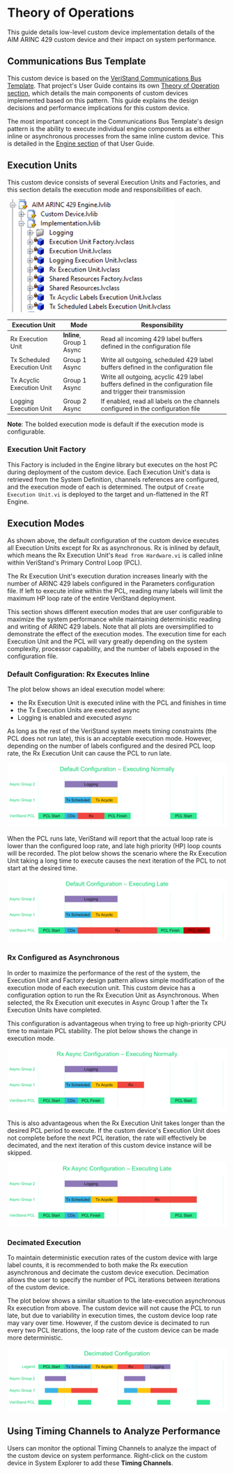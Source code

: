 # Theory of Operations

This guide details low-level custom device implementation details of the AIM ARINC 429 custom device and their impact on system performance.

## Communications Bus Template

This custom device is based on the [VeriStand Communications Bus Template](https://github.com/ni/niveristand-communications-bus-template). That project's User Guide contains its own [Theory of Operation section](https://github.com/ni/niveristand-communications-bus-template/blob/main/Docs/User%20Guide.md#theory-of-operation), which details the main components of custom devices implemented based on this pattern. This guide explains the design decisions and performance implications for this custom device.

The most important concept in the Communications Bus Template's design pattern is the ability to execute individual engine components as either inline or asynchronous processes from the same inline custom device. This is detailed in the [Engine section](https://github.com/ni/niveristand-communications-bus-template/blob/main/Docs/User%20Guide.md#engine) of that User Guide.

## Execution Units

This custom device consists of several Execution Units and Factories, and this section details the execution mode and responsibilities of each.

![EngineLibrary](Screenshots/EngineLibrary.PNG)

| Execution Unit | Mode | Responsibility |
| --- | --- | --- |
| Rx Execution Unit | **Inline**, Group 1 Async | Read all incoming 429 label buffers defined in the configuration file |
| Tx Scheduled Execution Unit | Group 1 Async | Write all outgoing, scheduled 429 label buffers defined in the configuration file |
| Tx Acyclic Execution Unit | Group 1 Async | Write all outgoing, acyclic 429 label buffers defined in the configuration file and trigger their transmission |
| Logging Execution Unit | Group 2 Async | If enabled, read all labels on the channels configured in the configuration file |

**Note**: The bolded execution mode is default if the execution mode is configurable.

### Execution Unit Factory

This Factory is included in the Engine library but executes on the host PC during deployment of the custom device. Each Execution Unit's data is retrieved from the System Definition, channels references are configured, and the execution mode of each is determined. The output of `Create Execution Unit.vi` is deployed to the target and un-flattened in the RT Engine.

## Execution Modes

As shown above, the default configuration of the custom device executes all Execution Units except for Rx as asynchronous. Rx is inlined by default, which means the Rx Execution Unit's `Read from Hardware.vi` is called inline within VeriStand's Primary Control Loop (PCL). 

The Rx Execution Unit's execution duration increases linearly with the number of ARINC 429 labels configured in the Parameters configuration file. If left to execute inline within the PCL, reading many labels will limit the maximum HP loop rate of the entire VeriStand deployment.

This section shows different execution modes that are user configurable to maximize the system performance while maintaining deterministic reading and writing of ARINC 429 labels. Note that all plots are oversimplified to demonstrate the effect of the execution modes. The execution time for each Execution Unit and the PCL will vary greatly depending on the system complexity, processor capability, and the number of labels exposed in the configuration file.

### Default Configuration: Rx Executes Inline

The plot below shows an ideal execution model where:
- the Rx Execution Unit is executed inline with the PCL and finishes in time
- the Tx Execution Units are executed async
- Logging is enabled and executed async

As long as the rest of the VeriStand system meets timing constraints (the PCL does not run late), this is an acceptable execution mode. However, depending on the number of labels configured and the desired PCL loop rate, the Rx Execution Unit can cause the PCL to run late.

![DefaultNormal](Screenshots/DefaultNormal.png)

When the PCL runs late, VeriStand will report that the actual loop rate is lower than the configured loop rate, and late high priority (HP) loop counts will be recorded. The plot below shows the scenario where the Rx Execution Unit taking a long time to execute causes the next iteration of the PCL to not start at the desired time.

![DefaultLate](Screenshots/DefaultLate.png)

### Rx Configured as Asynchronous

In order to maximize the performance of the rest of the system, the Execution Unit and Factory design pattern allows simple modification of the execution mode of each execution unit. This custom device has a configuration option to run the Rx Execution Unit as Asynchronous. When selected, the Rx Execution unit executes in Async Group 1 after the Tx Execution Units have completed.

This configuration is advantageous when trying to free up high-priority CPU time to maintain PCL stability. The plot below shows the change in execution mode.

![AsyncNormal](Screenshots/AsyncNormal.png)

This is also advantageous when the Rx Execution Unit takes longer than the desired PCL period to execute. If the custom device's Execution Unit does not complete before the next PCL iteration, the rate will effectively be decimated, and the next iteration of this custom device instance will be skipped.

![AsyncLate](Screenshots/AsyncLate.png)

### Decimated Execution

To maintain deterministic execution rates of the custom device with large label counts, it is recommended to both make the Rx execution asynchronous and decimate the custom device execution. Decimation allows the user to specify the number of PCL iterations between iterations of the custom device.

The plot below shows a similar situation to the late-execution asynchronous Rx execution from above. The custom device will not cause the PCL to run late, but due to variability in execution times, the custom device loop rate may vary over time. However, if the custom device is decimated to run every two PCL iterations, the loop rate of the custom device can be made more deterministic.

![Decimated](Screenshots/Decimated.png)

## Using Timing Channels to Analyze Performance

Users can monitor the optional Timing Channels to analyze the impact of the custom device on system performance. Right-click on the custom device in System Explorer to add these **Timing Channels**.
